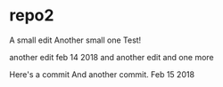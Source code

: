 # repo2
A small edit
Another small one
Test!


another edit feb 14 2018
and another edit
and one more


Here's a commit
And another commit. Feb 15 2018
